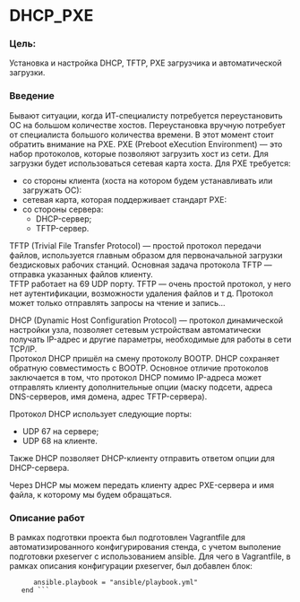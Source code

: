 # DHCP_PXE

### Цель:
Установка и настройка DHCP, TFTP, PXE загрузчика и автоматической загрузки.  
  
### Введение
Бывают ситуации, когда ИТ-специалисту потребуется переустановить ОС на большом количестве хостов. Переустановка вручную потребует от специалиста большого количества времени. В этот момент стоит обратить внимание на PXE.
PXE (Preboot eXecution Environment) — это набор протоколов, которые позволяют загрузить хост из сети. Для загрузки будет использоваться сетевая карта хоста.
Для PXE требуется:
- со стороны клиента (хоста на котором будем устанавливать или загружать ОС):
- сетевая карта, которая поддерживает стандарт PXE:
- со стороны сервера:
   - DHCP-сервер;
   - TFTP-сервер.
  
TFTP (Trivial File Transfer Protocol) — простой протокол передачи файлов, используется главным образом для первоначальной загрузки бездисковых рабочих станций. Основная задача протокола TFTP — отправка указанных файлов клиенту.  
TFTP работает на 69 UDP порту. TFTP — очень простой протокол, у него нет аутентификации, возможности удаления файлов и т д. Протокол может только отправлять запросы на чтение и запись…  
  
DHCP (Dynamic Host Configuration Protocol) — протокол динамической настройки узла, позволяет сетевым устройствам автоматически получать IP-адрес и другие параметры, необходимые для работы в сети TCP/IP.  
Протокол DHCP пришёл на смену протоколу BOOTP. DHCP сохраняет обратную совместимость с BOOTP. Основное отличие протоколов заключается в том, что протокол DHCP помимо IP-адреса может отправлять клиенту дополнительные опции (маску подсети, адреса DNS-серверов, имя домена, адрес TFTP-сервера).  
  
Протокол DHCP использует следующие порты:
- UDP 67 на сервере;
- UDP 68 на клиенте.
  
Также DHCP позволяет DHCP-клиенту отправить ответом опции для DHCP-сервера.
  
Через DHCP мы можем передать клиенту адрес PXE-сервера и имя файла, к которому мы будем обращаться.
  
### Описание работ
  
В рамках подготвки проекта был подготовлен Vagrantfile для автоматизированного конфигурирования стенда, с учетом выполение подготовки pxeserver с использованием ansible. Для чего в Vagrantfile, в рамках описания конфигурации pxeserver, был добавлен блок:
```server.vm.provision "ansible" do |ansible|  
      ansible.playbook = "ansible/playbook.yml"  
   end ```

